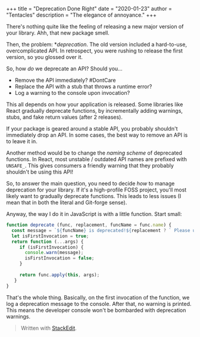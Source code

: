 +++
title = "Deprecation Done Right"
date = "2020-01-23"
author = "Tentacles"
description = "The elegance of annoyance."
+++

There's nothing quite like the feeling of releasing a new major version of your library. Ahh, that new package smell.

Then, the problem: **deprecation*. The old version included a hard-to-use, overcomplicated API. In retrospect, you were rushing to release the first version, so you glossed over it.

So, how *do* we deprecate an API? Should you...

- Remove the API immediately? #DontCare
- Replace the API with a stub that throws a runtime error?
- Log a warning to the console upon invocation?

This all depends on how your application is released. Some libraries like React gradually deprecate functions, by incrementally adding warnings, stubs, and fake return values (after 2 releases). 

If your package is geared around a stable API, you probably shouldn't immediately drop an API. In some cases, the best way to remove an API is to leave it in.

Another method would be to change the *naming scheme* of deprecated functions. In React, most unstable / outdated API names are prefixed with `UNSAFE_`. This gives consumers a friendly warning that they probably shouldn't be using this API!

So, to answer the main question, you need to decide *how* to manage deprecation for your library. If it's a high-profile FOSS project, you'll most likely want to gradually deprecate functions. This leads to less issues (I mean that in both the literal and Git-forge sense).

Anyway, the way I do it in JavaScript is with a little function. Start small:

```js
function deprecate (func, replacement, funcName = func.name) {
  const message = `${funcName} is deprecated!${replacement ? ` Please use ${replacement} instead.` : ''}`;
  let isFirstInvocation = true;
  return function (...args) {
     if (isFirstInvocation) {
       console.warn(message);
       isFirstInvocation = false;
     }
     
     return func.apply(this, args);
   }
}
```

That's the whole thing. Basically, on the first invocation of the function, we log a deprecation message to the console. After that, no warning is printed. This means the developer console won't be bombarded with deprecation warnings.

> Written with [StackEdit](https://stackedit.io/).
<!--stackedit_data:
eyJoaXN0b3J5IjpbLTE5MTI5MDkzMTNdfQ==
-->